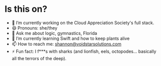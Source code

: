 # Is this on?

<!--
**ShannonHeylmun/ShannonHeylmun** is a ✨ _special_ ✨ repository because its `README.md` (this file) appears on your GitHub profile.
Here are some ideas to get you started:
-->
- 🔭 I’m currently working on the Cloud Appreciation Society's full stack.
- 😄 Pronouns: she/they
- 💬 Ask me about logic, gymnastics, Florida
- 🌱 I’m currently learning Swift and how to keep plants alive
- 📫 How to reach me: shannon@voidstarsolutions.com
- ⚡ Fun fact: I f***s with sharks (and lionfish, eels, octopodes... basically all the terrors of the deep).
